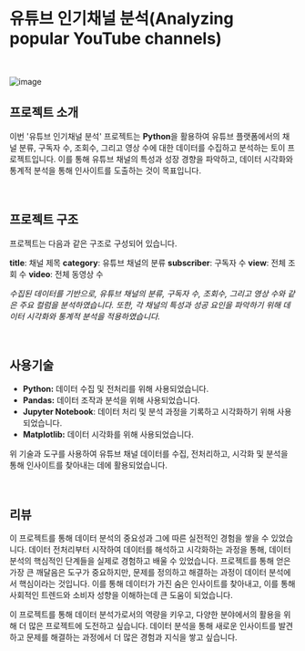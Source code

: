 # 유튜브 인기채널 분석(Analyzing popular YouTube channels)

<br/>

![image](https://github.com/siilver94/Analyzing-popular-YouTube-channels/assets/57824945/966d497b-b262-4774-993f-b3c4ac3c8411)

## 프로젝트 소개
이번 '유튜브 인기채널 분석' 프로젝트는 **Python**을 활용하여 유튜브 플랫폼에서의 채널 분류, 구독자 수, 조회수, 그리고 영상 수에 대한 데이터를 수집하고 분석하는 토이 프로젝트입니다. 
이를 통해 유튜브 채널의 특성과 성장 경향을 파악하고, 데이터 시각화와 통계적 분석을 통해 인사이트를 도출하는 것이 목표입니다.

<br/>

## 프로젝트 구조

프로젝트는 다음과 같은 구조로 구성되어 있습니다.

**title**: 채널 제목
**category**: 유튜브 채널의 분류
**subscriber**: 구독자 수
**view**: 전체 조회 수
**video**: 전체 동영상 수

*수집된 데이터를 기반으로, 유튜브 채널의 분류, 구독자 수, 조회수, 그리고 영상 수와 같은 주요 컬럼을 분석하였습니다. 또한, 각 채널의 특성과 성공 요인을 파악하기 위해 데이터 시각화와 통계적 분석을 적용하였습니다.*

<br/>

## 사용기술

- **Python:** 데이터 수집 및 전처리를 위해 사용되었습니다.
- **Pandas:** 데이터 조작과 분석을 위해 사용되었습니다.
- **Jupyter Notebook**: 데이터 처리 및 분석 과정을 기록하고 시각화하기 위해 사용되었습니다.
- **Matplotlib:** 데이터 시각화를 위해 사용되었습니다.
  
위 기술과 도구를 사용하여 유튜브 채널 데이터를 수집, 전처리하고, 시각화 및 분석을 통해 인사이트를 찾아내는 데에 활용되었습니다.

<br/>

## 리뷰

이 프로젝트를 통해 데이터 분석의 중요성과 그에 따른 실전적인 경험을 쌓을 수 있었습니다. 데이터 전처리부터 시작하여 데이터를 해석하고 시각화하는 과정을 통해, 데이터 분석의 핵심적인 단계들을 실제로 경험하고 배울 수 있었습니다. 
프로젝트를 통해 얻은 가장 큰 깨달음은 도구가 중요하지만, 문제를 정의하고 해결하는 과정이 데이터 분석에서 핵심이라는 것입니다. 이를 통해 데이터가 가진 숨은 인사이트를 찾아내고, 이를 통해 사회적인 트렌드와 소비자 성향을 이해하는데 큰 도움이 되었습니다.

이 프로젝트를 통해 데이터 분석가로서의 역량을 키우고, 다양한 분야에서의 활용을 위해 더 많은 프로젝트에 도전하고 싶습니다. 데이터 분석을 통해 새로운 인사이트를 발견하고 문제를 해결하는 과정에서 더 많은 경험과 지식을 쌓고 싶습니다.
